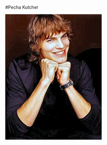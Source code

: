 #Pecha Kutcher

![alt tag](https://github.com/chidumaga/Pecha-Kutcher/blob/master/public/images/1.jpg)
